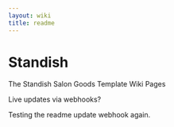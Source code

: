 ```yaml
---
layout: wiki
title: readme
---
```


# Standish

The Standish Salon Goods Template Wiki Pages

Live updates via webhooks?

Testing the readme update webhook again.

